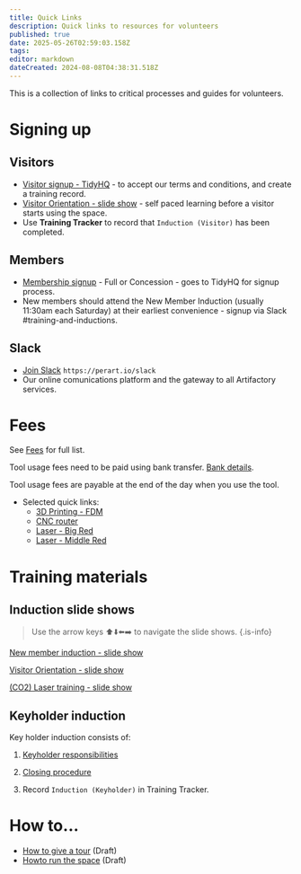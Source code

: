 ```yaml
---
title: Quick Links
description: Quick links to resources for volunteers
published: true
date: 2025-05-26T02:59:03.158Z
tags: 
editor: markdown
dateCreated: 2024-08-08T04:38:31.518Z
---
```


This is a collection of links to critical processes and guides for volunteers.

# Signing up

## Visitors
  * [Visitor signup - TidyHQ](https://perart.io/visitor) - to accept our terms and conditions, and create a training record.
  * [Visitor Orientation - slide show](https://slides.artifactory.org.au/visitor_orientation#/title-slide) - self paced learning before a visitor starts using the space.
  * Use **Training Tracker** to record that `Induction (Visitor)` has been completed.

## Members
  * [Membership signup](https://artifactory.org.au/pricing) - Full or Concession - goes to TidyHQ for signup process.
  * New members should attend the New Member Induction (usually 11:30am each Saturday) at their earliest convenience - signup via Slack #training-and-inductions.
  
## Slack
  * [Join Slack](https://perart.io/slack) `https://perart.io/slack`
  * Our online comunications platform and the gateway to all Artifactory services.

# Fees

See [Fees](/docs/policies/fees) for full list.

Tool usage fees need to be paid using bank transfer. [Bank details](/docs/committee/bank_details).

Tool usage fees are payable at the end of the day when you use the tool.

* Selected quick links:
  * [3D Printing - FDM](/docs/policies/fees#h-3d-printer-fdm)
  * [CNC router](/docs/policies/fees#cnc-router-swarf-o-mat)
  * [Laser - Big Red](/docs/policies/fees#laser-cutter-big-red)
  * [Laser - Middle Red](/docs/policies/fees#laser-cutter-middle-red)

# Training materials

## Induction slide shows

> Use the arrow keys ⬆️⬇️⬅️➡️ to navigate the slide shows.
{.is-info}

[New member induction - slide show](https://slides.artifactory.org.au/orientation#/title-slide)

[Visitor Orientation - slide show](https://slides.artifactory.org.au/visitor_orientation#/title-slide)

[(CO2) Laser training - slide show](https://slides.artifactory.org.au/machine_big-red#/title-slide)

## Keyholder induction

Key holder induction consists of:

1. [Keyholder responsibilities](/docs/policies/keyholder_responsibilities)

2. [Closing procedure](/docs/committee/lockup)

3. Record `Induction (Keyholder)` in Training Tracker.

# How to...

* [How to give a tour](/testing/drafts/howto_tour) (Draft)
* [Howto run the space](/testing/drafts/howto_run_the_space) (Draft)